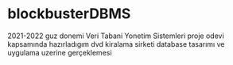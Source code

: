 # blockbusterDBMS

2021-2022 guz donemi Veri Tabani Yonetim Sistemleri proje odevi kapsamında hazırladıgım
dvd kiralama sirketi database tasarımı ve uygulama uzerine gerçeklemesi
